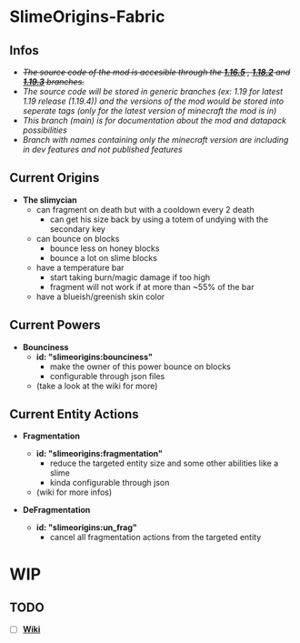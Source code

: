 # SlimeOrigins-Fabric

## Infos

- ~~*The source code of the mod is accesible through the **[1.16.5](../../tree/1.16.5)** , **[1.18.2](../../tree/1.18.2)** and **[1.19.3](../../tree/1.19.3)** branches.*~~
- *The source code will be stored in generic branches (ex: 1.19 for latest 1.19 release (1.19.4)) and the versions of the mod would be stored into seperate tags (only for the latest version of minecraft the mod is in)*
- *This branch (main) is for documentation about the mod and datapack possibilities*
- *Branch with names containing only the minecraft version are including in dev features and not published features*

## Current Origins

* **The slimycian**
  - can fragment on death but with a cooldown every 2 death
    + can get his size back by using a totem of undying with the secondary key
  - can bounce on blocks
    + bounce less on honey blocks
    + bounce a lot on slime blocks
  - have a temperature bar
    + start taking burn/magic damage if too high
    + fragment will not work if at more than ~55% of the bar
  - have a blueish/greenish skin color

## Current Powers

* **Bounciness**
  + **id: "slimeorigins:bounciness"**
    - make the owner of this power bounce on blocks
    - configurable through json files
  + (take a look at the wiki for more)

## Current Entity Actions

* **Fragmentation**
  + **id: "slimeorigins:fragmentation"**
    - reduce the targeted entity size and some other abilities like a slime
    - kinda configurable through json
  + (wiki for more infos)

* **DeFragmentation**
  + **id: "slimeorigins:un_frag"**
    - cancel all fragmentation actions from the targeted entity

# WIP

## TODO

- [ ] **[Wiki](../../wiki)**

